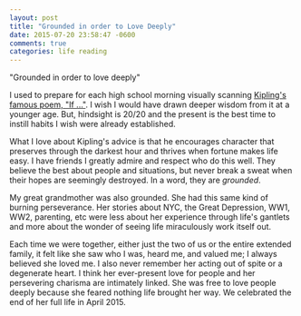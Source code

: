 ```yaml
---
layout: post
title: "Grounded in order to Love Deeply"
date: 2015-07-20 23:58:47 -0600
comments: true
categories: life reading
---
```


"Grounded in order to love deeply"

I used to prepare for each high school morning visually scanning
[Kipling's famous poem, "If
..."](http://www.poetryfoundation.org/poem/175772). I wish I
would have drawn deeper wisdom from it at a younger age. But, hindsight
is 20/20 and the present is the best time to instill habits I wish were
already established.

What I Iove about Kipling's advice is that he encourages character that
preserves through the darkest hour and thrives when fortune makes life
easy. I have friends I greatly admire and respect who do this well. They
believe the best about people and situations, but never break a sweat
when their hopes are seemingly destroyed. In a word, they are *grounded*.

My great grandmother was also grounded. She had this same kind of
burning perseverance. Her stories about NYC, the Great Depression, WW1,
WW2, parenting, etc were less about her experience through life's
gantlets and more about the wonder of seeing life miraculously work
itself out.

Each time we were together, either just the two of us or the entire
extended family, it felt like she saw who I was, heard me, and valued
me; I always believed she loved me. I also never remember her acting out
of spite or a degenerate heart. I think her ever-present love for people
and her persevering charisma are intimately linked. She was free to love
people deeply because she feared nothing life brought her way. We
celebrated the end of her full life in April 2015.
